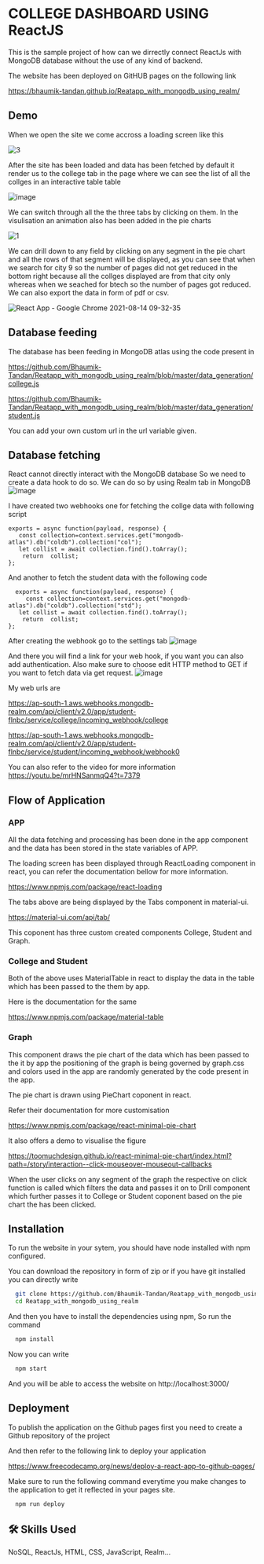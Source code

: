 # COLLEGE DASHBOARD USING ReactJS

This is the sample project of how can we dirrectly connect
ReactJs with MongoDB database without the use of any kind of 
backend.

The website has been deployed on GitHUB pages on the following link 

https://bhaumik-tandan.github.io/Reatapp_with_mongodb_using_realm/

## Demo

When we open the site we come accross a loading screen like this

![3](https://user-images.githubusercontent.com/62440699/129433207-abc5552c-ae54-49d2-bb94-1b7c1b3e2e42.gif)

After the site has been loaded and data has been fetched by default it render us to the college tab in the page
where we can see the list of all the collges in an interactive table table

![image](https://user-images.githubusercontent.com/62440699/129433226-79d87ead-ae7b-4ce1-8491-0cee1aba3079.png)

We can switch through all the the three tabs by clicking on them.
In the visulisation an animation also has been added in the pie charts

![1](https://user-images.githubusercontent.com/62440699/129433352-e27269a4-75e6-4c87-bd43-892894a27825.gif)


We can drill down to any field by clicking on any segment in the pie chart
and all the rows of that segment will be displayed, as you can see that when we search for
city 9 so the number of pages did not get reduced in the bottom right because all the collges
displayed are from that city only whereas when we seached for btech so the number of pages got reduced.
We can also export the data in form of pdf or csv.

![React App - Google Chrome 2021-08-14 09-32-35](https://user-images.githubusercontent.com/62440699/129433550-d57202e1-c38d-4bfe-9ae4-d6f115d61a11.gif)


## Database feeding

The database has been feeding in MongoDB atlas using the code present in

https://github.com/Bhaumik-Tandan/Reatapp_with_mongodb_using_realm/blob/master/data_generation/college.js

https://github.com/Bhaumik-Tandan/Reatapp_with_mongodb_using_realm/blob/master/data_generation/student.js

You can add your own custom url in the url variable given.

## Database fetching

React cannot directly interact with the MongoDB database
So we need to create a data hook to do so.
We can do so by using Realm tab in MongoDB
![image](https://user-images.githubusercontent.com/62440699/129433838-27da8480-b6c0-4e15-be16-fb8f4b08df44.png)

I have created two webhooks one for fetching the collge data
with following script



```
exports = async function(payload, response) {
   const collection=context.services.get("mongodb-atlas").db("coldb").collection("col");
   let collist = await collection.find().toArray();
    return  collist;
};
```

And another to fetch the student data with the following code
```
  exports = async function(payload, response) {
     const collection=context.services.get("mongodb-atlas").db("coldb").collection("std");
   let collist = await collection.find().toArray();
    return  collist;
};
```
After creating the webhook go to the settings tab
![image](https://user-images.githubusercontent.com/62440699/129433944-fc8b788a-7abe-4de9-b5ec-e92aca07ea93.png)

And there you will find a link for your web hook, if you want you can also add 
authentication. Also make sure to choose edit HTTP method to GET if you want to fetch data
via get request.
![image](https://user-images.githubusercontent.com/62440699/129433963-dd64669b-d39d-4799-be06-f842020414d2.png)

My web urls are

https://ap-south-1.aws.webhooks.mongodb-realm.com/api/client/v2.0/app/student-flnbc/service/college/incoming_webhook/college

https://ap-south-1.aws.webhooks.mongodb-realm.com/api/client/v2.0/app/student-flnbc/service/student/incoming_webhook/webhook0

You can also refer to the video for more information
https://youtu.be/mrHNSanmqQ4?t=7379



## Flow of Application

### APP
All the data fetching and processing has been done
in the app component and the data has been stored in the
state variables of APP.

The loading screen has been displayed through ReactLoading
component in react, you can refer the documentation bellow
for more information.

https://www.npmjs.com/package/react-loading

The tabs above are being displayed by the Tabs component in material-ui.

https://material-ui.com/api/tab/

This coponent has three custom created components
College, Student and Graph.

### College and Student

Both of the above uses MaterialTable in react to display the 
data in the table which has been passed to the them by app.

Here is the documentation for the same

https://www.npmjs.com/package/material-table


### Graph

This component draws the pie chart of the data which
has been passed to the it by app the positioning of the 
graph is being governed by graph.css and colors used
in the app are randomly generated by the code present in the 
app. 

The pie chart is drawn using PieChart coponent in react.

Refer their documentation for more customisation

https://www.npmjs.com/package/react-minimal-pie-chart

It also offers a demo to visualise the figure

https://toomuchdesign.github.io/react-minimal-pie-chart/index.html?path=/story/interaction--click-mouseover-mouseout-callbacks

When the user clicks on any segment of the graph the respective
on click function is called which filters the data and passes it
on to Drill component which further passes it to College or Student
coponent based on the pie chart the has been clicked.


## Installation

To run the website in your sytem, you should have 
node installed with npm configured.

You can download the repository in form of zip
or if you have git installed you can directly write
```bash
  git clone https://github.com/Bhaumik-Tandan/Reatapp_with_mongodb_using_realm
  cd Reatapp_with_mongodb_using_realm
```
And then you have to install the dependencies using npm,
So run the command

```bash
  npm install
```

Now you can write
```bash
  npm start
```

And you will be able to access the website on http://localhost:3000/
    
    
## Deployment

To publish the application on the Github pages
first you need to create a Github repository of 
the project

And then refer to the following link to deploy your application

https://www.freecodecamp.org/news/deploy-a-react-app-to-github-pages/

Make sure to run the following command everytime you make changes to 
the application to get it reflected in your pages site.

```bash
  npm run deploy
```


## 🛠 Skills Used
NoSQL, ReactJs, HTML, CSS, JavaScript, Realm...
